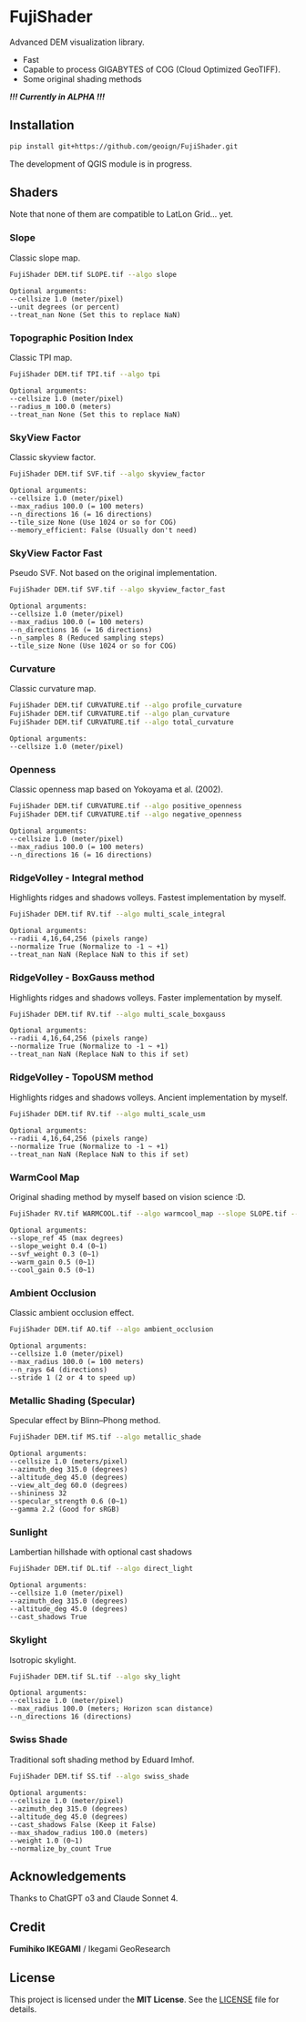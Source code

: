 # FujiShader
Advanced DEM visualization library.
- Fast
- Capable to process GIGABYTES of COG (Cloud Optimized GeoTIFF).
- Some original shading methods

***!!! Currently in ALPHA !!!***

## Installation
```bash
pip install git+https://github.com/geoign/FujiShader.git
```

The development of QGIS module is in progress.

## Shaders
Note that none of them are compatible to LatLon Grid... yet.

### Slope
Classic slope map.
```bash
FujiShader DEM.tif SLOPE.tif --algo slope
```
    Optional arguments:
    --cellsize 1.0 (meter/pixel)
    --unit degrees (or percent)
    --treat_nan None (Set this to replace NaN)

### Topographic Position Index
Classic TPI map.
```bash
FujiShader DEM.tif TPI.tif --algo tpi
```
    Optional arguments:
    --cellsize 1.0 (meter/pixel)
    --radius_m 100.0 (meters)
    --treat_nan None (Set this to replace NaN)
    
### SkyView Factor
Classic skyview factor.
```bash
FujiShader DEM.tif SVF.tif --algo skyview_factor
```
    Optional arguments:
    --cellsize 1.0 (meter/pixel)
    --max_radius 100.0 (= 100 meters)
    --n_directions 16 (= 16 directions)
    --tile_size None (Use 1024 or so for COG)
    --memory_efficient: False (Usually don't need)

### SkyView Factor Fast
Pseudo SVF. Not based on the original implementation.
```bash
FujiShader DEM.tif SVF.tif --algo skyview_factor_fast
```
    Optional arguments:
    --cellsize 1.0 (meter/pixel)
    --max_radius 100.0 (= 100 meters)
    --n_directions 16 (= 16 directions)
    --n_samples 8 (Reduced sampling steps)
    --tile_size None (Use 1024 or so for COG)

### Curvature
Classic curvature map.
```bash
FujiShader DEM.tif CURVATURE.tif --algo profile_curvature
FujiShader DEM.tif CURVATURE.tif --algo plan_curvature
FujiShader DEM.tif CURVATURE.tif --algo total_curvature
```
    Optional arguments:
    --cellsize 1.0 (meter/pixel)

### Openness
Classic openness map based on Yokoyama et al. (2002).
```bash
FujiShader DEM.tif CURVATURE.tif --algo positive_openness
FujiShader DEM.tif CURVATURE.tif --algo negative_openness
```
    Optional arguments:
    --cellsize 1.0 (meter/pixel)
    --max_radius 100.0 (= 100 meters)
    --n_directions 16 (= 16 directions)

### RidgeVolley - Integral method
Highlights ridges and shadows volleys. Fastest implementation by myself.
```bash
FujiShader DEM.tif RV.tif --algo multi_scale_integral
```
    Optional arguments:
    --radii 4,16,64,256 (pixels range)
    --normalize True (Normalize to -1 ~ +1)
    --treat_nan NaN (Replace NaN to this if set)

### RidgeVolley - BoxGauss method
Highlights ridges and shadows volleys. Faster implementation by myself.
```bash
FujiShader DEM.tif RV.tif --algo multi_scale_boxgauss
```
    Optional arguments:
    --radii 4,16,64,256 (pixels range)
    --normalize True (Normalize to -1 ~ +1)
    --treat_nan NaN (Replace NaN to this if set)

### RidgeVolley - TopoUSM method
Highlights ridges and shadows volleys. Ancient implementation by myself.
```bash
FujiShader DEM.tif RV.tif --algo multi_scale_usm
```
    Optional arguments:
    --radii 4,16,64,256 (pixels range)
    --normalize True (Normalize to -1 ~ +1)
    --treat_nan NaN (Replace NaN to this if set)
    
### WarmCool Map
Original shading method by myself based on vision science :D.
```bash
FujiShader RV.tif WARMCOOL.tif --algo warmcool_map --slope SLOPE.tif --svf SVF.tif`
```
    Optional arguments:
    --slope_ref 45 (max degrees)
    --slope_weight 0.4 (0~1)
    --svf_weight 0.3 (0~1)
    --warm_gain 0.5 (0~1)
    --cool_gain 0.5 (0~1)

### Ambient Occlusion
Classic ambient occlusion effect.
```bash
FujiShader DEM.tif AO.tif --algo ambient_occlusion
```
    Optional arguments:
    --cellsize 1.0 (meter/pixel)
    --max_radius 100.0 (= 100 meters)
    --n_rays 64 (directions)
    --stride 1 (2 or 4 to speed up)

### Metallic Shading (Specular)
Specular effect by Blinn–Phong method.
```bash
FujiShader DEM.tif MS.tif --algo metallic_shade
```
    Optional arguments:
    --cellsize 1.0 (meters/pixel)
    --azimuth_deg 315.0 (degrees)
    --altitude_deg 45.0 (degrees)
    --view_alt_deg 60.0 (degrees)
    --shininess 32
    --specular_strength 0.6 (0~1)
    --gamma 2.2 (Good for sRGB)

### Sunlight
Lambertian hillshade with optional cast shadows
```bash
FujiShader DEM.tif DL.tif --algo direct_light
```
    Optional arguments:
    --cellsize 1.0 (meter/pixel)
    --azimuth_deg 315.0 (degrees)
    --altitude_deg 45.0 (degrees)
    --cast_shadows True

### Skylight
Isotropic skylight.
```bash
FujiShader DEM.tif SL.tif --algo sky_light
```
    Optional arguments:
    --cellsize 1.0 (meter/pixel)
    --max_radius 100.0 (meters; Horizon scan distance)
    --n_directions 16 (directions)

### Swiss Shade
Traditional soft shading method by Eduard Imhof.
```bash
FujiShader DEM.tif SS.tif --algo swiss_shade
```
    Optional arguments:
    --cellsize 1.0 (meter/pixel)
    --azimuth_deg 315.0 (degrees)
    --altitude_deg 45.0 (degrees)
    --cast_shadows False (Keep it False)
    --max_shadow_radius 100.0 (meters)
    --weight 1.0 (0~1)
    --normalize_by_count True

## Acknowledgements
Thanks to ChatGPT o3 and Claude Sonnet 4.

## Credit
**Fumihiko IKEGAMI** / Ikegami GeoResearch

## License
This project is licensed under the **MIT License**. See the [LICENSE](./LICENSE) file for details.
